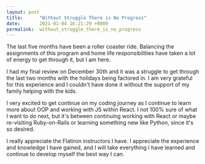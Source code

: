 ```yaml
---
layout: post
title:      "Without Struggle There is No Progress"
date:       2021-01-04 16:21:29 +0000
permalink:  without_struggle_there_is_no_progress
---
```



The last five months have been a roller coaster ride. Balancing the assignments of this program and home life responsibilities have taken a lot of energy to get through it, but I am here. 

I had my final review on December 30th and it was a struggle to get through the last two months with the holidays being factored in. I am very grateful for this experience and I couldn't have done it without the support of my family helping with the kids. 

I very excited to get continue on my coding journey as I continue to learn more about OOP and working with JS within React. I not 100% sure of what I want to do next, but it's between continuing working with React or maybe re-visiting Ruby-on-Rails or learning something new like Python, since it's so desired. 

I really appreciate the Flatiron instructors I have. I appreciate the experience and knowledge I have gained, and I will take everything I have learned and continue to develop myself the best way I can. 


